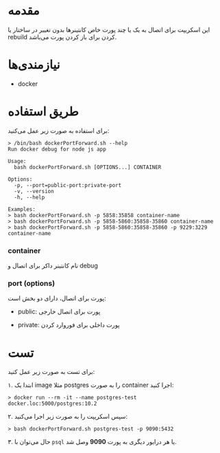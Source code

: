 مقدمه
=====

این اسکریپت برای اتصال به یک یا چند پورت خاص کانتینرها بدون تغییر در ساختار یا rebuild کردن برای باز کردن پورت می‌باشد.


نیازمندی‌ها
===========

* docker


طریق استفاده
============

برای استفاده به صورت زیر عمل می‌کنید:

```/bin/bash
> /bin/bash dockerPortForward.sh --help
Run docker debug for node js app

Usage:
  bash dockerPortForward.sh [OPTIONS...] CONTAINER

Options:
  -p, --port=public-port:private-port
  -v, --version
  -h, --help

Examples:
> bash dockerPortForward.sh -p 5858:35858 container-name
> bash dockerPortForward.sh -p 5858-5860:35858-35860 container-name
> bash dockerPortForward.sh -p 5858-5860:35858-35860 -p 9229:3229 container-name
```


### container

نام کانتینر داکر برای اتصال و debug


### port (options)

پورت برای اتصال، دارای دو بخش است:

* public: پورت برای اتصال خارجی

* private: پورت داخلی برای فوروارد کردن


تست
===

برای تست به صورت زیر عمل کنید:


۱. ابتدا یک image مثلا postgres را به صورت container اجرا کنید:

```/bin/bash
> docker run --rm -it --name postgres-test docker.loc:5000/postgres:10.2
```


۲. سپس اسکریپت را به صورت زیر اجرا می‌کنید:

```/bin/bash
> bash dockerPortForward.sh postgres-test -p 9090:5432
```


۳. حال می‌توان با `psql` یا هر درایور دیگری به پورت **9090** وصل شد.